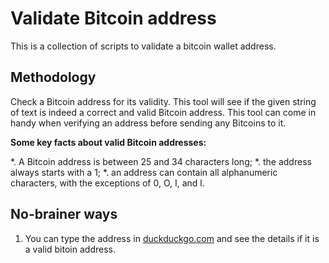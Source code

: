 # Validate Bitcoin address
This is a collection of scripts to validate a bitcoin wallet address.

## Methodology

Check a Bitcoin address for its validity. This tool will see if the given string of text is indeed a correct and valid Bitcoin address. This tool can come in handy when verifying an address before sending any Bitcoins to it.

**Some key facts about valid Bitcoin addresses:**

 *. A Bitcoin address is between 25 and 34 characters long;
 *. the address always starts with a 1;
 *. an address can contain all alphanumeric characters, with the exceptions of 0, O, I, and l.

## No-brainer ways

 1. You can type the address in [duckduckgo.com](https://duckduckgo.com) and see the details if it
    is a valid bitoin address.

